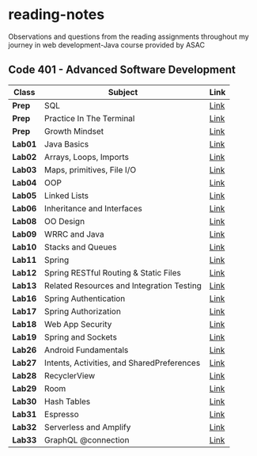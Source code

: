 # reading-notes
Observations and questions from the reading assignments throughout my journey in web development-Java course provided by ASAC

## Code 401 - Advanced Software Development


| Class     | Subject   | Link                                                                                    |
|-----------|-----------|-----------------------------------------------------------------------------------------|
| **Prep**  | SQL       | [Link](https://baraahabusara.github.io/reading-notes/SQL/SQL)                           |
| **Prep**  | Practice In The Terminal | [Link](https://baraahabusara.github.io/reading-notes/TerminalPractice/TerminalPractice) |
| **Prep**  | Growth Mindset | [Link](https://baraahabusara.github.io/reading-notes/growthMindset/growthMindset)       |
| **Lab01** | Java Basics  | [Link](https://baraahabusara.github.io/reading-notes/Class01/readings-01)               |
| **Lab02** | Arrays, Loops, Imports| [Link](https://baraahabusara.github.io/reading-notes/Class02/readings-02)               |
| **Lab03** | Maps, primitives, File I/O| [Link](https://baraahabusara.github.io/reading-notes/Class03/readings-03)               |
| **Lab04** |OOP | [Link](https://baraahabusara.github.io/reading-notes/Class04/readings-04)               |
| **Lab05** |Linked Lists | [Link](https://baraahabusara.github.io/reading-notes/Class05/readings-05)               |
| **Lab06** |Inheritance and Interfaces | [Link](https://baraahabusara.github.io/reading-notes/Class06/readings-06)               |
| **Lab08** | OO Design | [Link](https://baraahabusara.github.io/reading-notes/Class08/readings-08)               |
| **Lab09** | WRRC and Java | [Link](https://baraahabusara.github.io/reading-notes/Class09/readings-09)               |
| **Lab10** | Stacks and Queues | [Link](https://baraahabusara.github.io/reading-notes/Class10/readings-10)               |
| **Lab11** | Spring | [Link](https://baraahabusara.github.io/reading-notes/Class11/readings-11)               |
| **Lab12** | Spring RESTful Routing & Static Files | [Link](https://baraahabusara.github.io/reading-notes/Class12/readings-12)               |
| **Lab13** | Related Resources and Integration Testing | [Link](https://baraahabusara.github.io/reading-notes/Class13/readings-13)               |
| **Lab16** | Spring Authentication | [Link](https://baraahabusara.github.io/reading-notes/Class16/readings-16)               |
| **Lab17** |  Spring Authorization | [Link](https://baraahabusara.github.io/reading-notes/Class17/readings-17)               |
| **Lab18** | Web App Security | [Link](https://baraahabusara.github.io/reading-notes/Class18/readings-18)               |
| **Lab19** |  Spring and Sockets| [Link](https://baraahabusara.github.io/reading-notes/Class19/readings-19)               |
| **Lab26** |  Android Fundamentals	| [Link](https://baraahabusara.github.io/reading-notes/Class26/readings-26)               |
| **Lab27** |   Intents, Activities, and SharedPreferences| [Link](https://baraahabusara.github.io/reading-notes/Class27/readings-27)               |
| **Lab28** | RecyclerView | [Link](https://baraahabusara.github.io/reading-notes/Class28/readings-28)               |
| **Lab29** | Room | [Link](https://baraahabusara.github.io/reading-notes/Class29/readings-29)               |
| **Lab30** | Hash Tables | [Link](https://baraahabusara.github.io/reading-notes/Class30/readings-30)               |
| **Lab31** | Espresso | [Link](https://baraahabusara.github.io/reading-notes/Class31/readings-31)               |
| **Lab32** | Serverless and Amplify | [Link](https://baraahabusara.github.io/reading-notes/Class32/readings-32)               |
| **Lab33** | GraphQL @connection | [Link](https://baraahabusara.github.io/reading-notes/Class33/readings-33)               |